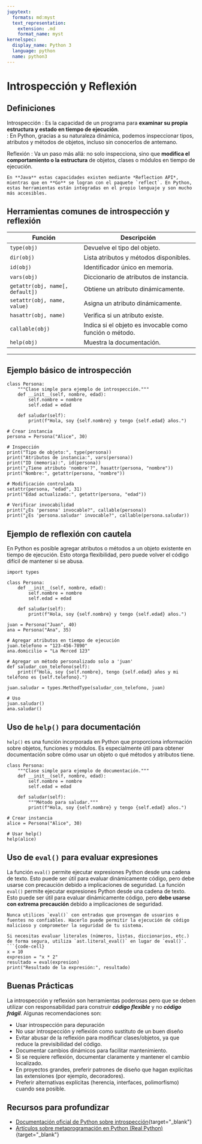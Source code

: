 ```yaml
---
jupytext:
  formats: md:myst
  text_representation:
    extension: .md
    format_name: myst
kernelspec:
  display_name: Python 3
  language: python
  name: python3
---
```

# Introspección y Reflexión

## Definiciones

Introspección
: Es la capacidad de un programa para **examinar su propia estructura y estado en tiempo de ejecución**.  
: En Python, gracias a su naturaleza dinámica, podemos inspeccionar tipos, atributos y métodos de objetos, incluso sin conocerlos de antemano.

Reflexión
: Va un paso más allá: no solo inspecciona, sino que **modifica el comportamiento o la estructura** de objetos, clases o módulos en tiempo de ejecución.

```{note}
En **Java** estas capacidades existen mediante *Reflection API*, mientras que en **Go** se logran con el paquete `reflect`. En Python, estas herramientas están integradas en el propio lenguaje y son mucho más accesibles.
```

## Herramientas comunes de introspección y reflexión

| Función           | Descripción |
|-------------------|-------------|
| `type(obj)`       | Devuelve el tipo del objeto. |
| `dir(obj)`        | Lista atributos y métodos disponibles. |
| `id(obj)`         | Identificador único en memoria. |
| `vars(obj)`       | Diccionario de atributos de instancia. |
| `getattr(obj, name[, default])` | Obtiene un atributo dinámicamente. |
| `setattr(obj, name, value)`     | Asigna un atributo dinámicamente. |
| `hasattr(obj, name)`            | Verifica si un atributo existe. |
| `callable(obj)`   | Indica si el objeto es invocable como función o método. |
| `help(obj)`       | Muestra la documentación. |

---

## Ejemplo básico de introspección

```{code-cell}
class Persona:
    """Clase simple para ejemplo de introspección."""
    def __init__(self, nombre, edad):
        self.nombre = nombre
        self.edad = edad
    
    def saludar(self):
        print(f"Hola, soy {self.nombre} y tengo {self.edad} años.")

# Crear instancia
persona = Persona("Alice", 30)

# Inspección
print("Tipo de objeto:", type(persona))
print("Atributos de instancia:", vars(persona))
print("ID (memoria):", id(persona))
print("¿Tiene atributo 'nombre'?", hasattr(persona, "nombre"))
print("Nombre:", getattr(persona, "nombre"))

# Modificación controlada
setattr(persona, "edad", 31)
print("Edad actualizada:", getattr(persona, "edad"))

# Verificar invocabilidad
print("¿Es 'persona' invocable?", callable(persona))
print("¿Es 'persona.saludar' invocable?", callable(persona.saludar))

```

## Ejemplo de reflexión con cautela

En Python es posible agregar atributos o métodos a un objeto existente en tiempo de ejecución.
Esto otorga flexibilidad, pero puede volver el código difícil de mantener si se abusa.

```{code-cell}
import types

class Persona:
    def __init__(self, nombre, edad):
        self.nombre = nombre
        self.edad = edad

    def saludar(self):
        print(f"Hola, soy {self.nombre} y tengo {self.edad} años.")

juan = Persona("Juan", 40)
ana = Persona("Ana", 35)

# Agregar atributos en tiempo de ejecución
juan.telefono = "123-456-7890"
ana.domicilio = "La Merced 123"

# Agregar un método personalizado solo a 'juan'
def saludar_con_telefono(self):
    print(f"Hola, soy {self.nombre}, tengo {self.edad} años y mi teléfono es {self.telefono}.")

juan.saludar = types.MethodType(saludar_con_telefono, juan)

# Uso
juan.saludar()
ana.saludar()
```

## Uso de `help()` para documentación

`help()` es una función incorporada en Python que proporciona información sobre objetos, funciones y módulos. Es especialmente útil para obtener documentación sobre cómo usar un objeto o qué métodos y atributos tiene.

```{code-cell}
class Persona:
    """Clase simple para ejemplo de documentación."""
    def __init__(self, nombre, edad):
        self.nombre = nombre
        self.edad = edad

    def saludar(self):
        """Método para saludar."""
        print(f"Hola, soy {self.nombre} y tengo {self.edad} años.")

# Crear instancia
alice = Persona("Alice", 30)

# Usar help()
help(alice)
```

## Uso de `eval()` para evaluar expresiones

La función `eval()` permite ejecutar expresiones Python desde una cadena de texto. Esto puede ser útil para evaluar dinámicamente código, pero debe usarse con precaución debido a implicaciones de seguridad.
La función `eval()` permite ejecutar expresiones Python desde una cadena de texto. Esto puede ser útil para evaluar dinámicamente código, pero **debe usarse con extrema precaución** debido a implicaciones de seguridad.

```{admonition} ⚠️ Advertencia de seguridad
Nunca utilices `eval()` con entradas que provengan de usuarios o fuentes no confiables. Hacerlo puede permitir la ejecución de código malicioso y comprometer la seguridad de tu sistema.

Si necesitas evaluar literales (números, listas, diccionarios, etc.) de forma segura, utiliza `ast.literal_eval()` en lugar de `eval()`.
```{code-cell}
x = 10
expresion = "x * 2"
resultado = eval(expresion)
print("Resultado de la expresión:", resultado)
```

## Buenas Prácticas

La introspección y reflexión son herramientas poderosas pero que se deben utilizar con responsabilidad para construir ***código flexible*** y no ***código frágil***. Algunas recomendaciones son:

- Usar introspección para depuración
- No usar introspección y reflexión como sustituto de un buen diseño
- Evitar abusar de la reflexión para modificar clases/objetos, ya que reduce la previsibilidad del código.
- Documentar cambios dinámicos para facilitar mantenimiento.
- Si se requiere reflexión, documentar claramente y mantener el cambio localizado.
- En proyectos grandes, preferir patrones de diseño que hagan explícitas las extensiones (por ejemplo, decoradores).
- Preferir alternativas explícitas (herencia, interfaces, polimorfismo) cuando sea posible.

## Recursos para profundizar

- [Documentación oficial de Python sobre introspección](https://docs.python.org/es/3.13/library/inspect.html){target="_blank"}
- [Artículos sobre metaprogramación en Python (Real Python)](https://realpython.com/learning-paths/metaprogramming-in-python/){target="_blank"}
  